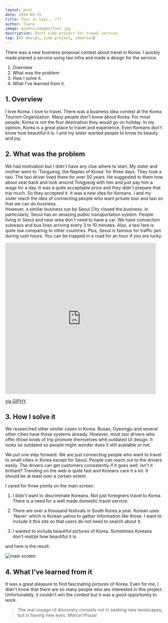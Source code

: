 ```yaml
---
layout: post
date: 2019-09-15
title: Tour in taxi...???
author: Tiara
image: assets/images/taxi.jpg
description: Short side project for travel service
tag: [UI design, side project, ideation]
---
```


There was a new business proposal contest about travel in Korea. I quickly made planed a service using taxi infra and made a design for the service.

<!--more-->

1. Overview
2. What was the problem
3. How I solve it.
4. What I've learned from it.


## 1. Overview
I love Korea. I love to travel. There was a business idea contest at the Korea Tourism Organization.
Many people don't know about Korea. For most people, Korea is not the first destination they would go on holiday. In my opinion, Korea is a great place to travel and experience. Even Koreans don't know how beautiful it is. I and my sister wanted people to know its beauty and joy.

## 2. What was the problem
We had motivation but I didn't have any clue where to start. My sister and mother went to 'Tongyeog, the Naples of Korea' for three days. They took a taxi. The taxi driver lived there for over 50 years. He suggested to them how about seat back and look around Tongyeog with him and just pay him a wage for a day. It was a quite acceptable price and they didn't prepare that trip much. So they accepted it. It was a new idea for Koreans. I and my sister reach the idea of connecting people who want private tour and taxi so that we can do business.  
However, a similar business run by Seoul City closed the business. in particularly, Seoul has an amazing public transportation system. People living in Seoul and near area don't need to have a car. We have connection subways and bus lines arriving every 3 to 10 minutes. Also, a taxi fare is quite low comparing to other countries. Plus, Seoul is famous for traffic jam during rush hours. You can be trapped in a road for an hour if you are lucky.
<iframe src="https://giphy.com/embed/8L1qxnlmXX9Gtz38lI" width="480" height="480" frameBorder="0" class="giphy-embed" allowFullScreen></iframe><p><a href="https://giphy.com/gifs/latenightseth-seth-meyers-lnsm-8L1qxnlmXX9Gtz38lI">via GIPHY</a></p>

## 3. How I solve it
We researched other similar cases in Korea. Busan, Gyeongju and several other cities have those systems already. However, most taxi drivers who offer those kinds of trip promote themselves whit outdated UI design. It looks so outdated so people might wonder does it still available or not.

We put one step forward. We are just connecting people who want to travel to small cities in Korea except for Seoul. People can reach out to the drivers easily. The drivers can get customers consistently if it goes well. Isn't it brilliant? Trending on the web is quite fast and Koreans care it a lot. It should be at least over a certain extent.

I cared for three points on the main screen.

1. I didn't want to discriminate Koreans. Not just foreigners travel to Korea. There is a need for a well made domestic travel service.

2. There are over a thousand festivals in South Korea a year. Korean uses 'Naver' which is Korean yahoo to gather information like those. I want to include it this site so that users do not need to search about it.

3. I wanted to include beautiful pictures of Korea. Sometimes Koreans don't realize how beautiful it is.

and here is the result.

![main screen](images/tour-in-taxi_main.png)

## 4. What I've learned from it
It was a great pleasure to find fascinating pictures of Korea. Even for me, I didn't know that there are so many people who are interested in this project. Unfortunately, it couldn't win the contest but it was a good opportunity to work.

> The real voyage of discovery consists not in seeking new landscapes, but in having new eyes. <cite> Marcel Proust </cite>

